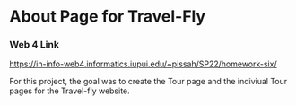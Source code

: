 # About Page for Travel-Fly

### Web 4 Link

https://in-info-web4.informatics.iupui.edu/~pissah/SP22/homework-six/

For this project, the goal was to create the Tour page and the indiviual Tour pages for the Travel-fly website.
